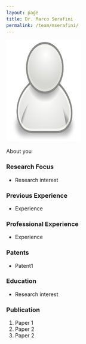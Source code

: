 ```yaml
---
layout: page
title: Dr. Marco Serafini
permalink: /team/mserafini/
---
```

![mserafini](/team/mserafini/small.png)


About you

### Research Focus
- Research interest 


### Previous Experience
- Experience


### Professional Experience
- Experience


### Patents
- Patent1


### Education
- Research interest 


### Publication 
1. Paper 1
2. Paper 2
3. Paper 2





